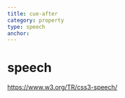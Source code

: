 ```yaml
---
title: cue-after
category: property
type: speech
anchor:
---
```


# speech

<https://www.w3.org/TR/css3-speech/>

